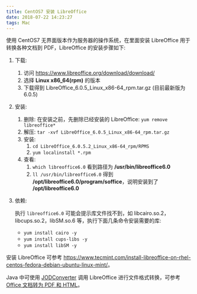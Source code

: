 ```yaml
---
title: CentOS7 安装 LibreOffice
date: 2018-07-22 14:23:27
tags: Mac
---
```


使用 CentOS7 无界面版本作为服务器的操作系统，在里面安装 LibreOffice 用于转换各种文档到 PDF，LibreOffice 的安装步骤如下:

1. 下载:

   1. 访问 <https://www.libreoffice.org/download/download/>
   2. 选择 **Linux x86_64(rpm)** 的版本
   3. 下载得到 LibreOffice_6.0.5_Linux_x86-64_rpm.tar.gz (目前最新版为 6.0.5)

2. 安装:

   1. 删除: 在安装之前，先删除已经安装的 LibreOffice: `yum remove libreoffice*`
   2. 解压: `tar -xvf LibreOffice_6.0.5_Linux_x86-64_rpm.tar.gz`
   3. 安装:
      1. `cd LibreOffice_6.0.5.2_Linux_x86-64_rpm/RPMS`
      2. `yum localinstall *.rpm`
   4. 查看:
      1. `which libreoffice6.0` 看到路径为 **/usr/bin/libreoffice6.0**
      2. `ll /usr/bin/libreoffice6.0` 得到 **/opt/libreoffice6.0/program/soffice**，说明安装到了 **/opt/libreoffice6.0**

3. 依赖:

   执行 `libreoffice6.0` 可能会提示库文件找不到，如 libcairo.so.2，libcups.so.2，libSM.so.6 等，执行下面几条命令安装需要的库:

   * `yum install cairo -y`
   * `yum install cups-libs -y`
   * `yum install libSM -y` 

安装 LibreOffice 可参考 <https://www.tecmint.com/install-libreoffice-on-rhel-centos-fedora-debian-ubuntu-linux-mint/>。

Java 中可使用 [JODConverter](https://github.com/sbraconnier/jodconverter) 调用 LibreOffice 进行文件格式转换，可参考 [Office 文档转为 PDF 和 HTML](https://qtdebug.com/office-to-pdf-html/)。